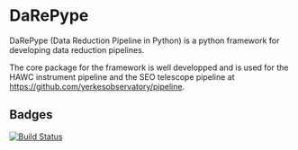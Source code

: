 # DaRePype
DaRePype (Data Reduction Pipeline in Python) is a python framework for developing data reduction pipelines.

The core package for the framework is well developped and is used for the
HAWC instrument pipeline and the SEO telescope pipeline at
https://github.com/yerkesobservatory/pipeline.

## Badges
[![Build Status](https://travis-ci.org/berthoud/darepype.svg?branch=master)](https://travis-ci.org/berthoud/darepype)
